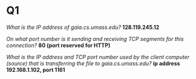 # Q1

*What is the IP address of gaia.cs.umass.edu?* **128.119.245.12**

*On what port number is it sending and receiving TCP segments for this connection?* **80 (port reserved for HTTP)**

*What is the IP address and TCP port number used by the client computer (source) that is transferring the file to gaia.cs.umass.edu?* **ip address 192.168.1.102, port 1161**

